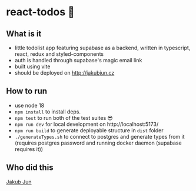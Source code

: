 # react-todos 📝

## What is it

- little todolist app featuring supabase as a backend, written in typescript, react, redux and styled-components
- auth is handled through supabase's magic email link
- built using vite
- should be deployed on http://jakubjun.cz

## How to run
- use node 18
- `npm install` to install deps.
- `npm test` to run both of the test suites 😎
- `npm run dev` for local development on http://localhost:5173/
- `npm run build` to generate deployable structure in `dist` folder
- `./generateTypes.sh` to connect to postgres and generate types from it (requires postgres password and running docker daemon (supabase requires it))


## Who did this
[Jakub Jun](https://github.com/jakubjun)

